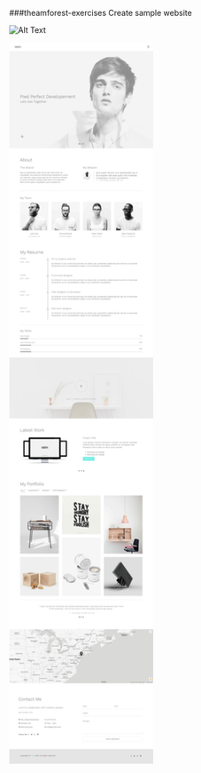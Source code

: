###theamforest-exercises
Create sample website

![Alt Text](shin_page.gif)

<p align="left" >
  <img src="shin_full_page.png" alt="Sample gif" width="260"/>
</p>





